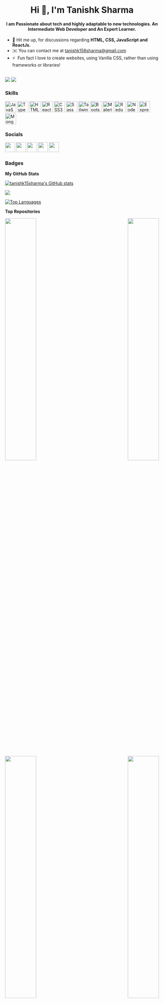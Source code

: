 <h1 align="center">Hi 👋, I'm Tanishk Sharma </h1>
<h4 align="center">I am Passionate about tech and highly adaptable to new technologies. An Intermediate Web Developer and An Expert Learner.</h4>

*  💬 Hit me up, for discussions regarding **HTML, CSS, JavaScript and ReactJs.**
* ✉️ You can contact me at [tanishk158sharma@gmail.com](mailto:tanishk158sharma@gmail.com)
* ⚡   Fun fact I love to create websites, using Vanilla CSS, rather than using frameworks or libraries!
  
</br>
<a href="https://www.twitter.com/_tanishksharma" target="_blank" rel="noreferrer"><img
src="https://img.shields.io/twitter/follow/_tanishksharma?logo=twitter&style=for-the-badge&color=64748b&labelColor=27272a"
/></a>
  <a href="https://www.github.com/tanishk15sharma" target="_blank" rel="noreferrer"><img
src="https://img.shields.io/github/followers/tanishk15sharma?logo=github&style=for-the-badge&color=64748b&labelColor=27272a" /></a>

### Skills

<p align="left">
<a href="https://developer.mozilla.org/en-US/docs/Web/JavaScript" target="_blank" rel="noreferrer"><img src="https://raw.githubusercontent.com/danielcranney/readme-generator/main/public/icons/skills/javascript-colored.svg" width="36" height="36" alt="JavaScript" /></a>
<a href="https://www.typescriptlang.org/" target="_blank" rel="noreferrer"><img src="https://raw.githubusercontent.com/danielcranney/readme-generator/main/public/icons/skills/typescript-colored.svg" width="36" height="36" alt="TypeScript" /></a>
<a href="https://developer.mozilla.org/en-US/docs/Glossary/HTML5" target="_blank" rel="noreferrer"><img src="https://raw.githubusercontent.com/danielcranney/readme-generator/main/public/icons/skills/html5-colored.svg" width="36" height="36" alt="HTML5" /></a>
<a href="https://reactjs.org/" target="_blank" rel="noreferrer"><img src="https://raw.githubusercontent.com/danielcranney/readme-generator/main/public/icons/skills/react-colored.svg" width="36" height="36" alt="React" /></a>
<a href="https://www.w3.org/TR/CSS/#css" target="_blank" rel="noreferrer"><img src="https://raw.githubusercontent.com/danielcranney/readme-generator/main/public/icons/skills/css3-colored.svg" width="36" height="36" alt="CSS3" /></a>
<a href="https://sass-lang.com/" target="_blank" rel="noreferrer"><img src="https://raw.githubusercontent.com/danielcranney/readme-generator/main/public/icons/skills/sass-colored.svg" width="36" height="36" alt="Sass" /></a>
<a href="https://tailwindcss.com/" target="_blank" rel="noreferrer"><img src="https://raw.githubusercontent.com/danielcranney/readme-generator/main/public/icons/skills/tailwindcss-colored.svg" width="36" height="36" alt="TailwindCSS" /></a>
<a href="https://getbootstrap.com/" target="_blank" rel="noreferrer"><img src="https://raw.githubusercontent.com/danielcranney/readme-generator/main/public/icons/skills/bootstrap-colored.svg" width="36" height="36" alt="Bootstrap" /></a>
<a href="https://mui.com/" target="_blank" rel="noreferrer"><img src="https://raw.githubusercontent.com/danielcranney/readme-generator/main/public/icons/skills/materialui-colored.svg" width="36" height="36" alt="Material UI" /></a>
<a href="https://redux.js.org/" target="_blank" rel="noreferrer"><img src="https://raw.githubusercontent.com/danielcranney/readme-generator/main/public/icons/skills/redux-colored.svg" width="36" height="36" alt="Redux" /></a>
<a href="https://nodejs.org/en/" target="_blank" rel="noreferrer"><img src="https://raw.githubusercontent.com/danielcranney/readme-generator/main/public/icons/skills/nodejs-colored.svg" width="36" height="36" alt="NodeJS" /></a>
<a href="https://expressjs.com/" target="_blank" rel="noreferrer"><img src="https://raw.githubusercontent.com/danielcranney/readme-generator/main/public/icons/skills/express-colored.svg" width="36" height="36" alt="Express" /></a>
<a href="https://www.mongodb.com/" target="_blank" rel="noreferrer"><img src="https://raw.githubusercontent.com/danielcranney/readme-generator/main/public/icons/skills/mongodb-colored.svg" width="36" height="36" alt="MongoDB" /></a>
</p>


### Socials

<p align="left"> <a href="https://www.codesandbox.com/tanishk15sharma" target="_blank" rel="noreferrer"><img src="https://raw.githubusercontent.com/danielcranney/readme-generator/main/public/icons/socials/codesandbox.svg" width="32" height="32" /></a> <a href="https://www.dev.to/tanishk15sharma" target="_blank" rel="noreferrer"><img src="https://raw.githubusercontent.com/danielcranney/readme-generator/main/public/icons/socials/devdotto.svg" width="32" height="32" /></a> <a href="https://www.github.com/tanishk15sharma" target="_blank" rel="noreferrer"><img src="https://raw.githubusercontent.com/danielcranney/readme-generator/main/public/icons/socials/github.svg" width="32" height="32" /></a> <a href="https://www.linkedin.com/in/tanishk15sharma" target="_blank" rel="noreferrer"><img src="https://raw.githubusercontent.com/danielcranney/readme-generator/main/public/icons/socials/linkedin.svg" width="32" height="32" /></a> <a href="https://www.twitter.com/_tanishksharma" target="_blank" rel="noreferrer"><img src="https://raw.githubusercontent.com/danielcranney/readme-generator/main/public/icons/socials/twitter.svg" width="32" height="32" /></a></p>

### Badges

<b>My GitHub Stats</b>

<a href="http://www.github.com/tanishk15sharma"><img src="https://github-readme-stats.vercel.app/api?username=tanishk15sharma&show_icons=true&hide=&count_private=true&title_color=14b8a6&text_color=ffffff&icon_color=64748b&bg_color=27272a&hide_border=true&show_icons=true" alt="tanishk15sharma's GitHub stats" /></a>

<a href="http://www.github.com/tanishk15sharma"><img src="https://github-readme-streak-stats.herokuapp.com/?user=tanishk15sharma&stroke=ffffff&background=27272a&ring=14b8a6&fire=14b8a6&currStreakNum=ffffff&currStreakLabel=14b8a6&sideNums=ffffff&sideLabels=ffffff&dates=ffffff&hide_border=true" /></a>


<a href="https://github.com/tanishk15sharma" align="left"><img src="https://github-readme-stats.vercel.app/api/top-langs/?username=tanishk15sharma&langs_count=10&title_color=14b8a6&text_color=ffffff&icon_color=64748b&bg_color=27272a&hide_border=true&locale=en&custom_title=Top%20%Languages" alt="Top Languages" /></a>

<b>Top Repositories</b>

<div width="100%" align="center"><a href="https://github.com/tanishk15sharma/vendee" align="left"><img align="left" width="45%" src="https://github-readme-stats.vercel.app/api/pin/?username=tanishk15sharma&repo=vendee&title_color=14b8a6&text_color=ffffff&icon_color=64748b&bg_color=27272a&hide_border=true&locale=en" /></a><a href="https://github.com/tanishk15sharma/splash" align="right"><img align="right" width="45%" src="https://github-readme-stats.vercel.app/api/pin/?username=tanishk15sharma&repo=splash&title_color=14b8a6&text_color=ffffff&icon_color=64748b&bg_color=27272a&hide_border=true&locale=en" /></a></div><br /><br /><br />
<div width="100%" align="center"><a href="https://github.com/tanishk15sharma/spyspot" align="left"><img align="left" width="45%" src="https://github-readme-stats.vercel.app/api/pin/?username=tanishk15sharma&repo=spyspot&title_color=14b8a6&text_color=ffffff&icon_color=64748b&bg_color=27272a&hide_border=true&locale=en" /></a><a href="https://github.com/tanishk15sharma/jotit" align="right"><img align="right" width="45%" src="https://github-readme-stats.vercel.app/api/pin/?username=tanishk15sharma&repo=jotit&title_color=14b8a6&text_color=ffffff&icon_color=64748b&bg_color=27272a&hide_border=true&locale=en" /></a></div>
